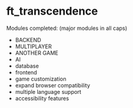 # ft_transcendence
 
Modules completed:
(major modules in all caps)

- BACKEND
- MULTIPLAYER
- ANOTHER GAME
- AI
- database
- frontend
- game customization
- expand browser compatibility
- multiple language support
- accessibility features
